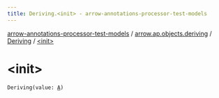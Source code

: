 ```yaml
---
title: Deriving.<init> - arrow-annotations-processor-test-models
---
```


[arrow-annotations-processor-test-models](../../index.html) / [arrow.ap.objects.deriving](../index.html) / [Deriving](index.html) / [&lt;init&gt;](./-init-.html)

# &lt;init&gt;

`Deriving(value: `[`A`](index.html#A)`)`